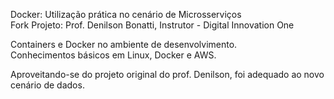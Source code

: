 Docker: Utilização prática no cenário de Microsserviços<br>
Fork Projeto: Prof. Denilson Bonatti, Instrutor - Digital Innovation One

Containers e Docker no ambiente de desenvolvimento.<br>
Conhecimentos básicos em Linux, Docker e AWS.

Aproveitando-se do projeto original do prof. Denilson, foi adequado ao novo cenário de dados.
